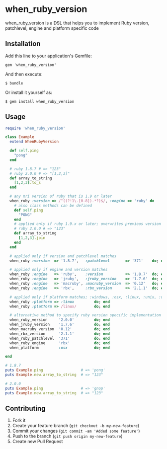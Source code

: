 # when_ruby_version

when_ruby_version is a DSL that helps you to implement Ruby version, patchlevel, engine and platform specific code

## Installation

Add this line to your application's Gemfile:

    gem 'when_ruby_version'

And then execute:

    $ bundle

Or install it yourself as:

    $ gem install when_ruby_version

## Usage

```ruby
require 'when_ruby_version'

class Example
  extend WhenRubyVersion

  def self.ping
    "pong"
  end

  # ruby 1.8.7 # => "123"
  # ruby 2.0.0 # => "[1,2,3]"
  def array_to_string
    [1,2,3].to_s
  end

  # any mri version of ruby that is 1.9 or later
  when_ruby :version => /^((?!1\.[0-8]).*?)$/, :engine => 'ruby' do
    # also class methods can be defined
    def self.ping
      "PONG"
    end
    # applied only if ruby 1.9.x or later; overwrites previous version of array_to_string method
    # ruby 2.0.0 # => "123"
    def array_to_string
      [1,2,3].join
    end
  end

  # applied only if version and patchlevel matches
  when_ruby :version  => '1.8.7',   :patchlevel       => '371'    do; end

  # applied only if engine and version matches
  when_ruby :engine   => 'ruby',    :version          => '1.8.7'  do; end
  when_ruby :engine   => 'jruby',   :jruby_version    => '1.7.6'  do; end
  when_ruby :engine   => 'macruby', :macruby_version  => '0.12'   do; end
  when_ruby :engine   => 'rbx',     :rbx_version      => '2.1.1'  do; end

  # applied only if platform matches; :windows, :osx, :linux, :unix, :unknown
  when_ruby :platform => :linux         do; end
  when_ruby :platform => /linux/        do; end

  # alternative method to specify ruby version specific implementation
  when_ruby_version     '2.0.0'         do; end
  when_jruby_version    '1.7.6'         do; end
  when_macruby_version  '0.12'          do; end
  when_rbx_version      '2.1.1'         do; end
  when_ruby_patchlevel  '371'           do; end
  when_ruby_engine      'rbx'           do; end
  when_platform         :osx            do; end

end

# 1.8.7
puts Example.ping                 # => 'pong'
puts Example.new.array_to_string  # => "123"

# 2.0.0
puts Example.ping                 # => 'gnop'
puts Example.new.array_to_string  # => "123"
```

## Contributing

1. Fork it
2. Create your feature branch (`git checkout -b my-new-feature`)
3. Commit your changes (`git commit -am 'Added some feature'`)
4. Push to the branch (`git push origin my-new-feature`)
5. Create new Pull Request
